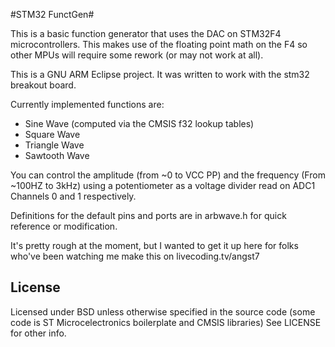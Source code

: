 #STM32 FunctGen#

This is a basic function generator that uses the DAC on STM32F4 microcontrollers.  This makes use of the floating point math on the F4 
so other MPUs will require some rework (or may not work at all).

This is a GNU ARM Eclipse project.  It was written to work with the stm32 breakout board.

Currently implemented functions are:
* Sine Wave (computed via the CMSIS f32 lookup tables)
* Square Wave
* Triangle Wave
* Sawtooth Wave  

You can control the amplitude (from ~0 to VCC PP) and the frequency (From ~100HZ to 3kHz) using a potentiometer as a voltage divider
read on ADC1 Channels 0 and 1 respectively. 

Definitions for the default pins and ports are in arbwave.h for quick reference or modification.

It's pretty rough at the moment, but I wanted to get it up here for folks who've been watching me make this on livecoding.tv/angst7

## License ##
Licensed under BSD unless otherwise specified in the source code (some code is ST Microcelectronics boilerplate and CMSIS libraries)
See LICENSE for other info.
